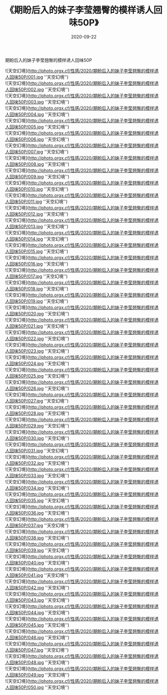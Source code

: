 ﻿---
layout: post
title:  《期盼后入的妹子李莹翘臀的模样诱人回味50P》
date:   2020-09-22
img: http://photo.orgx.cf/性感/2020/期盼后入的妹子李莹翘臀的模样诱人回味50P/000.jpg
tags: [美女, 性感, 泳衣]
---

期盼后入的妹子李莹翘臀的模样诱人回味50P



![天空幻境](http://photo.orgx.cf/性感/2020/期盼后入的妹子李莹翘臀的模样诱人回味50P/001.jpg ''天空幻境'') <br>
![天空幻境](http://photo.orgx.cf/性感/2020/期盼后入的妹子李莹翘臀的模样诱人回味50P/002.jpg ''天空幻境'') <br>
![天空幻境](http://photo.orgx.cf/性感/2020/期盼后入的妹子李莹翘臀的模样诱人回味50P/003.jpg ''天空幻境'') <br>
![天空幻境](http://photo.orgx.cf/性感/2020/期盼后入的妹子李莹翘臀的模样诱人回味50P/004.jpg ''天空幻境'') <br>
![天空幻境](http://photo.orgx.cf/性感/2020/期盼后入的妹子李莹翘臀的模样诱人回味50P/005.jpg ''天空幻境'') <br>
![天空幻境](http://photo.orgx.cf/性感/2020/期盼后入的妹子李莹翘臀的模样诱人回味50P/006.jpg ''天空幻境'') <br>
![天空幻境](http://photo.orgx.cf/性感/2020/期盼后入的妹子李莹翘臀的模样诱人回味50P/007.jpg ''天空幻境'') <br>
![天空幻境](http://photo.orgx.cf/性感/2020/期盼后入的妹子李莹翘臀的模样诱人回味50P/008.jpg ''天空幻境'') <br>
![天空幻境](http://photo.orgx.cf/性感/2020/期盼后入的妹子李莹翘臀的模样诱人回味50P/009.jpg ''天空幻境'') <br>
![天空幻境](http://photo.orgx.cf/性感/2020/期盼后入的妹子李莹翘臀的模样诱人回味50P/010.jpg ''天空幻境'') <br>
![天空幻境](http://photo.orgx.cf/性感/2020/期盼后入的妹子李莹翘臀的模样诱人回味50P/011.jpg ''天空幻境'') <br>
![天空幻境](http://photo.orgx.cf/性感/2020/期盼后入的妹子李莹翘臀的模样诱人回味50P/012.jpg ''天空幻境'') <br>
![天空幻境](http://photo.orgx.cf/性感/2020/期盼后入的妹子李莹翘臀的模样诱人回味50P/013.jpg ''天空幻境'') <br>
![天空幻境](http://photo.orgx.cf/性感/2020/期盼后入的妹子李莹翘臀的模样诱人回味50P/014.jpg ''天空幻境'') <br>
![天空幻境](http://photo.orgx.cf/性感/2020/期盼后入的妹子李莹翘臀的模样诱人回味50P/015.jpg ''天空幻境'') <br>
![天空幻境](http://photo.orgx.cf/性感/2020/期盼后入的妹子李莹翘臀的模样诱人回味50P/016.jpg ''天空幻境'') <br>
![天空幻境](http://photo.orgx.cf/性感/2020/期盼后入的妹子李莹翘臀的模样诱人回味50P/017.jpg ''天空幻境'') <br>
![天空幻境](http://photo.orgx.cf/性感/2020/期盼后入的妹子李莹翘臀的模样诱人回味50P/018.jpg ''天空幻境'') <br>
![天空幻境](http://photo.orgx.cf/性感/2020/期盼后入的妹子李莹翘臀的模样诱人回味50P/019.jpg ''天空幻境'') <br>
![天空幻境](http://photo.orgx.cf/性感/2020/期盼后入的妹子李莹翘臀的模样诱人回味50P/020.jpg ''天空幻境'') <br>
![天空幻境](http://photo.orgx.cf/性感/2020/期盼后入的妹子李莹翘臀的模样诱人回味50P/021.jpg ''天空幻境'') <br>
![天空幻境](http://photo.orgx.cf/性感/2020/期盼后入的妹子李莹翘臀的模样诱人回味50P/022.jpg ''天空幻境'') <br>
![天空幻境](http://photo.orgx.cf/性感/2020/期盼后入的妹子李莹翘臀的模样诱人回味50P/023.jpg ''天空幻境'') <br>
![天空幻境](http://photo.orgx.cf/性感/2020/期盼后入的妹子李莹翘臀的模样诱人回味50P/024.jpg ''天空幻境'') <br>
![天空幻境](http://photo.orgx.cf/性感/2020/期盼后入的妹子李莹翘臀的模样诱人回味50P/025.jpg ''天空幻境'') <br>
![天空幻境](http://photo.orgx.cf/性感/2020/期盼后入的妹子李莹翘臀的模样诱人回味50P/026.jpg ''天空幻境'') <br>
![天空幻境](http://photo.orgx.cf/性感/2020/期盼后入的妹子李莹翘臀的模样诱人回味50P/027.jpg ''天空幻境'') <br>
![天空幻境](http://photo.orgx.cf/性感/2020/期盼后入的妹子李莹翘臀的模样诱人回味50P/028.jpg ''天空幻境'') <br>
![天空幻境](http://photo.orgx.cf/性感/2020/期盼后入的妹子李莹翘臀的模样诱人回味50P/029.jpg ''天空幻境'') <br>
![天空幻境](http://photo.orgx.cf/性感/2020/期盼后入的妹子李莹翘臀的模样诱人回味50P/030.jpg ''天空幻境'') <br>
![天空幻境](http://photo.orgx.cf/性感/2020/期盼后入的妹子李莹翘臀的模样诱人回味50P/031.jpg ''天空幻境'') <br>
![天空幻境](http://photo.orgx.cf/性感/2020/期盼后入的妹子李莹翘臀的模样诱人回味50P/032.jpg ''天空幻境'') <br>
![天空幻境](http://photo.orgx.cf/性感/2020/期盼后入的妹子李莹翘臀的模样诱人回味50P/033.jpg ''天空幻境'') <br>
![天空幻境](http://photo.orgx.cf/性感/2020/期盼后入的妹子李莹翘臀的模样诱人回味50P/034.jpg ''天空幻境'') <br>
![天空幻境](http://photo.orgx.cf/性感/2020/期盼后入的妹子李莹翘臀的模样诱人回味50P/035.jpg ''天空幻境'') <br>
![天空幻境](http://photo.orgx.cf/性感/2020/期盼后入的妹子李莹翘臀的模样诱人回味50P/036.jpg ''天空幻境'') <br>
![天空幻境](http://photo.orgx.cf/性感/2020/期盼后入的妹子李莹翘臀的模样诱人回味50P/037.jpg ''天空幻境'') <br>
![天空幻境](http://photo.orgx.cf/性感/2020/期盼后入的妹子李莹翘臀的模样诱人回味50P/038.jpg ''天空幻境'') <br>
![天空幻境](http://photo.orgx.cf/性感/2020/期盼后入的妹子李莹翘臀的模样诱人回味50P/039.jpg ''天空幻境'') <br>
![天空幻境](http://photo.orgx.cf/性感/2020/期盼后入的妹子李莹翘臀的模样诱人回味50P/040.jpg ''天空幻境'') <br>
![天空幻境](http://photo.orgx.cf/性感/2020/期盼后入的妹子李莹翘臀的模样诱人回味50P/041.jpg ''天空幻境'') <br>
![天空幻境](http://photo.orgx.cf/性感/2020/期盼后入的妹子李莹翘臀的模样诱人回味50P/042.jpg ''天空幻境'') <br>
![天空幻境](http://photo.orgx.cf/性感/2020/期盼后入的妹子李莹翘臀的模样诱人回味50P/043.jpg ''天空幻境'') <br>
![天空幻境](http://photo.orgx.cf/性感/2020/期盼后入的妹子李莹翘臀的模样诱人回味50P/044.jpg ''天空幻境'') <br>
![天空幻境](http://photo.orgx.cf/性感/2020/期盼后入的妹子李莹翘臀的模样诱人回味50P/045.jpg ''天空幻境'') <br>
![天空幻境](http://photo.orgx.cf/性感/2020/期盼后入的妹子李莹翘臀的模样诱人回味50P/046.jpg ''天空幻境'') <br>
![天空幻境](http://photo.orgx.cf/性感/2020/期盼后入的妹子李莹翘臀的模样诱人回味50P/047.jpg ''天空幻境'') <br>
![天空幻境](http://photo.orgx.cf/性感/2020/期盼后入的妹子李莹翘臀的模样诱人回味50P/048.jpg ''天空幻境'') <br>
![天空幻境](http://photo.orgx.cf/性感/2020/期盼后入的妹子李莹翘臀的模样诱人回味50P/049.jpg ''天空幻境'') <br>
![天空幻境](http://photo.orgx.cf/性感/2020/期盼后入的妹子李莹翘臀的模样诱人回味50P/050.jpg ''天空幻境'') <br>